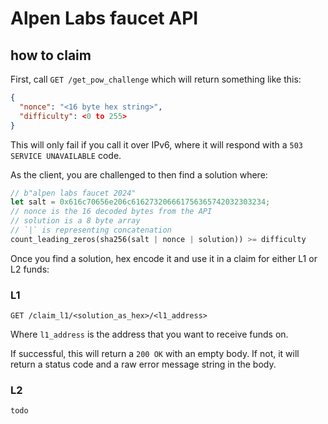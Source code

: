 # Alpen Labs faucet API

## how to claim

First, call `GET /get_pow_challenge` which will return something like this:

```json
{
  "nonce": "<16 byte hex string>",
  "difficulty": <0 to 255>
}
```

This will only fail if you call it over IPv6, where it will respond with a `503 SERVICE UNAVAILABLE` code.

As the client, you are challenged to then find a solution where:

```rs
// b"alpen labs faucet 2024"
let salt = 0x616c70656e206c616273206661756365742032303234;
// nonce is the 16 decoded bytes from the API
// solution is a 8 byte array
// `|` is representing concatenation
count_leading_zeros(sha256(salt | nonce | solution)) >= difficulty
```

Once you find a solution, hex encode it and use it in a claim for either L1 or L2 funds:

### L1

`GET /claim_l1/<solution_as_hex>/<l1_address>`

Where `l1_address` is the address that you want to receive funds on.

If successful, this will return a `200 OK` with an empty body.
If not, it will return a status code and a raw error message string in the body.

### L2

`todo`
